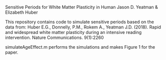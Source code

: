 Sensitive Periods for White Matter Plasticity in Human
Jason D. Yeatman & Elizabeth Huber

This repository contains code to simulate sensitive periods based on the data from:
   Huber E.G., Donnelly, P.M., Rokem A., Yeatman J.D. (2018).
   Rapid and widespread white matter plasticity during an intensive reading intervention. 
   Nature Communications. 9(1):2260

simulateAgeEffect.m performs the simulations and makes Figure 1 for the paper. 

